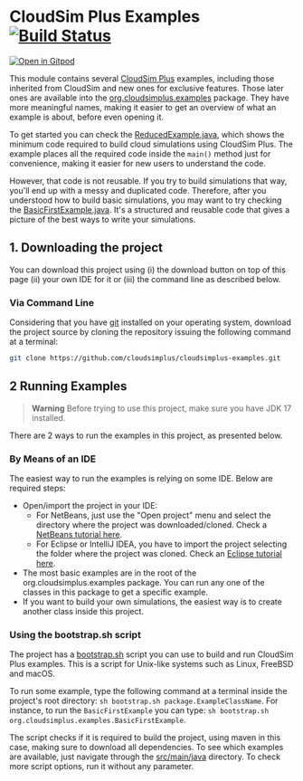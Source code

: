 # CloudSim Plus Examples [![Build Status](https://github.com/cloudsimplus/cloudsimplus-examples/actions/workflows/maven.yml/badge.svg)](https://github.com/cloudsimplus/cloudsimplus-examples/actions/workflows/maven.yml)  
[![Open in Gitpod](https://gitpod.io/button/open-in-gitpod.svg)](https://gitpod.io/#https://github.com/cloudsimplus/cloudsimplus-examples)


This module contains several [CloudSim Plus](https://github.com/cloudsimplus/cloudsimplus) examples,
including those inherited from CloudSim and new ones for exclusive features. 
Those later ones are available into the [org.cloudsimplus.examples](src/main/java/org/cloudsimplus/examples) package.
They have more meaningful names, making it easier to get an overview of what an example is about, before even opening it.

To get started you can check the [ReducedExample.java](src/main/java/org/cloudsimplus/examples/ReducedExample.java), 
which shows the minimum code required to build cloud simulations using CloudSim Plus. 
The example places all the required code inside the `main()` method just for convenience, making it easier for new users to understand the code. 

However, that code is not reusable. If you try to build simulations that way, you'll end up with a messy and duplicated code.
Therefore, after you understood how to build basic simulations, you may want to try checking the [BasicFirstExample.java](src/main/java/org/cloudsimplus/examples/BasicFirstExample.java). It's a structured and reusable code that gives a picture of the best ways to write your simulations.

## 1. Downloading the project

You can download this project using (i) the download button on top of this page (ii) your own IDE for it or (iii) the command line as described below.

### Via Command Line

Considering that you have [git](https://git-scm.com) installed on your operating system, 
download the project source by cloning the repository issuing the following command at a terminal:

```bash
git clone https://github.com/cloudsimplus/cloudsimplus-examples.git
```

## 2 Running Examples

> **Warning**
> Before trying to use this project, make sure you have JDK 17 installed.

There are 2 ways to run the examples in this project, as presented below.

### By Means of an IDE

The easiest way to run the examples is relying on some IDE.
Below are required steps:

- Open/import the project in your IDE:
    - For NetBeans, just use the "Open project" menu and select the directory where the project was downloaded/cloned. Check a [NetBeans tutorial here](https://youtu.be/k2enNoxTYVw).
    - For Eclipse or IntelliJ IDEA, 
      you have to import the project selecting the folder where the project was cloned. 
      Check an [Eclipse tutorial here](https://youtu.be/oO-a5-cZBps).
- The most basic examples are in the root of the org.cloudsimplus.examples package. 
  You can run any one of the classes in this package to get a specific example. 
- If you want to build your own simulations, the easiest way is to create another class inside this project.

### Using the bootstrap.sh script

The project has a [bootstrap.sh](bootstrap.sh) script you can use to build and run CloudSim Plus examples. 
This is a script for Unix-like systems such as Linux, FreeBSD and macOS.

To run some example, type the following command at a terminal inside the project's root directory: `sh bootstrap.sh package.ExampleClassName`.
For instance, to run the `BasicFirstExample` you can type: `sh bootstrap.sh org.cloudsimplus.examples.BasicFirstExample`. 

The script checks if it is required to build the project, using maven in this case, making sure to download all dependencies. 
To see which examples are available, just navigate through the [src/main/java](src/main/java) directory.
To check more script options, run it without any parameter.  